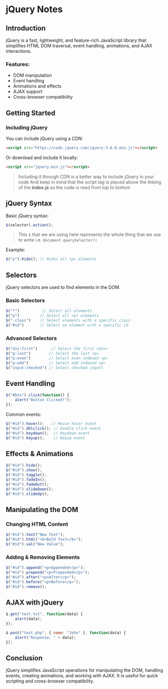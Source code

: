 # jQuery Notes

## Introduction
jQuery is a fast, lightweight, and feature-rich JavaScript library that simplifies HTML DOM traversal, event handling, animations, and AJAX interactions.

### Features:
- DOM manipulation
- Event handling
- Animations and effects
- AJAX support
- Cross-browser compatibility

## Getting Started
### Including jQuery
You can include jQuery using a CDN:
```html
<script src="https://code.jquery.com/jquery-3.6.0.min.js"></script>
```
Or download and include it locally:
```html
<script src="jquery.min.js"></script>
```

> Including it through CDN is a better way to include jQuery in your code 
> And keep in mind that the script tag is placed above the linking of the **index.js** as the code is read from top to bottom

## jQuery Syntax
Basic jQuery syntax:
```javascript
$(selector).action();
```

> This `$` that we are using here represents the whole thing that we use to write i.e. `document.querySelector()`

Example:
```javascript
$("p").hide(); // Hides all <p> elements
```

## Selectors
jQuery selectors are used to find elements in the DOM.

### Basic Selectors
```javascript
$("*")          // Select all elements
$("p")         // Select all <p> elements
$(".class")    // Select elements with a specific class
$("#id")       // Select an element with a specific id
```

### Advanced Selectors
```javascript
$("div:first")      // Select the first <div>
$("p:last")        // Select the last <p>
$("p:even")        // Select even indexed <p>
$("p:odd")         // Select odd indexed <p>
$("input:checked") // Select checked inputs
```

## Event Handling
```javascript
$("#btn").click(function() {
    alert("Button Clicked!");
});
```
Common events:
```javascript
$("#id").hover();   // Mouse hover event
$("#id").dblclick(); // Double click event
$("#id").keydown();  // Keydown event
$("#id").keyup();    // Keyup event
```

## Effects & Animations
```javascript
$("#id").hide();
$("#id").show();
$("#id").toggle();
$("#id").fadeIn();
$("#id").fadeOut();
$("#id").slideDown();
$("#id").slideUp();
```

## Manipulating the DOM
### Changing HTML Content
```javascript
$("#id").text("New Text");
$("#id").html("<b>Bold Text</b>");
$("#id").val("New Value");
```

### Adding & Removing Elements
```javascript
$("#id").append("<p>Appended</p>");
$("#id").prepend("<p>Prepended</p>");
$("#id").after("<p>After</p>");
$("#id").before("<p>Before</p>");
$("#id").remove();
```

## AJAX with jQuery
```javascript
$.get("test.txt", function(data) {
    alert(data);
});

$.post("test.php", { name: "John" }, function(data) {
    alert("Response: " + data);
});
```

## Conclusion
jQuery simplifies JavaScript operations for manipulating the DOM, handling events, creating animations, and working with AJAX. It is useful for quick scripting and cross-browser compatibility.
